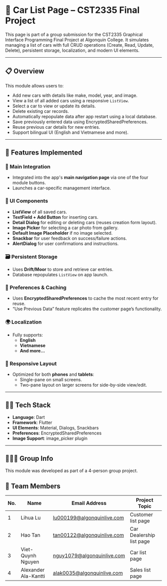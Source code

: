 # 🚗 Car List Page – CST2335 Final Project

This page is part of a group submission for the CST2335 Graphical Interface Programming Final Project at Algonquin College. It simulates managing a list of cars with full CRUD operations (Create, Read, Update, Delete), persistent storage, localization, and modern UI elements.

---

## 📋 Overview

This module allows users to:
- Add new cars with details like make, model, year, and image.
- View a list of all added cars using a responsive `ListView`.
- Select a car to view or update its details.
- Delete existing car records.
- Automatically repopulate data after app restart using a local database.
- Save previously entered data using EncryptedSharedPreferences.
- Reuse previous car details for new entries.
- Support bilingual UI (English and Vietnamese and more).

---

## 🧱 Features Implemented

### 🔗 Main Integration
- Integrated into the app's **main navigation page** via one of the four module buttons.
- Launches a car-specific management interface.

### 📄 UI Components
- **ListView** of all saved cars.
- **TextField + Add Button** for inserting cars.
- **Detail Dialog** for editing or deleting cars (reuses creation form layout).
- **Image Picker** for selecting a car photo from gallery.
- **Default Image Placeholder** if no image selected.
- **Snackbar** for user feedback on success/failure actions.
- **AlertDialog** for user confirmations and instructions.

### 🗃️ Persistent Storage
- Uses **Drift/Moor** to store and retrieve car entries.
- Database repopulates `ListView` on app launch.

### 🔐 Preferences & Caching
- Uses **EncryptedSharedPreferences** to cache the most recent entry for reuse.
- “Use Previous Data” feature replicates the customer page’s functionality.

### 🌍 Localization
- Fully supports:
  - **English**
  - **Vietnamese**
  - **And more...**

### 📱 Responsive Layout
- Optimized for both **phones** and **tablets**:
  - Single-pane on small screens.
  - Two-pane layout on larger screens for side-by-side view/edit.
---

## 🧑‍💻 Tech Stack

- **Language**: Dart
- **Framework**: Flutter
- **UI Elements**: Material, Dialogs, Snackbars
- **Preferences**: EncryptedSharedPreferences
- **Image Support**: image_picker plugin

---

## 👨‍👩‍👧 Group Info

This module was developed as part of a 4-person group project.

## 👥 Team Members

| No. | Name                  | Email Address                     | Project Topic             |
|-----|-----------------------|-----------------------------------|---------------------------|
| 1   | Lihua Lu              | lu000199@algonquinlive.com        | Customer list page        |
| 2   | Hao Tan               | tan00122@algonquinlive.com        | Car Dealership list page  |
| 3   | Viet-Quynh Nguyen     | nguy1079@algonquinlive.com        | Car list page             |
| 4   | Alexander Ala-Kantti  | alak0035@algonquinlive.com        | Sales list page           |

